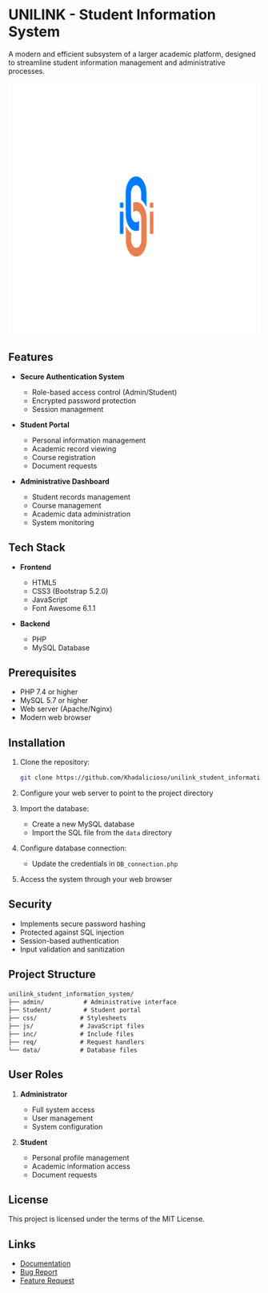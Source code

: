 # UNILINK - Student Information System

A modern and efficient subsystem of a larger academic platform, designed to streamline student information management and administrative processes.

![UNILINK Logo](unilink_logo.png)

## Features

- **Secure Authentication System**
  - Role-based access control (Admin/Student)
  - Encrypted password protection
  - Session management

- **Student Portal**
  - Personal information management
  - Academic record viewing
  - Course registration
  - Document requests

- **Administrative Dashboard**
  - Student records management
  - Course management
  - Academic data administration
  - System monitoring

## Tech Stack

- **Frontend**
  - HTML5
  - CSS3 (Bootstrap 5.2.0)
  - JavaScript
  - Font Awesome 6.1.1

- **Backend**
  - PHP
  - MySQL Database

## Prerequisites

- PHP 7.4 or higher
- MySQL 5.7 or higher
- Web server (Apache/Nginx)
- Modern web browser

## Installation

1. Clone the repository:
   ```bash
   git clone https://github.com/Khadalicioso/unilink_student_information_system.git
   ```

2. Configure your web server to point to the project directory

3. Import the database:
   - Create a new MySQL database
   - Import the SQL file from the `data` directory

4. Configure database connection:
   - Update the credentials in `DB_connection.php`

5. Access the system through your web browser

## Security

- Implements secure password hashing
- Protected against SQL injection
- Session-based authentication
- Input validation and sanitization

## Project Structure

```
unilink_student_information_system/
├── admin/           # Administrative interface
├── Student/         # Student portal
├── css/            # Stylesheets
├── js/             # JavaScript files
├── inc/            # Include files
├── req/            # Request handlers
└── data/           # Database files
```

## User Roles

1. **Administrator**
   - Full system access
   - User management
   - System configuration

2. **Student**
   - Personal profile management
   - Academic information access
   - Document requests

## License

This project is licensed under the terms of the MIT License.

## Links

- [Documentation](#)
- [Bug Report](#)
- [Feature Request](#)
